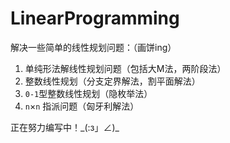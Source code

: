 # LinearProgramming
解决一些简单的线性规划问题：（画饼ing）
1. 单纯形法解线性规划问题（包括大M法，两阶段法）
2. 整数线性规划（分支定界解法，割平面解法）
3. `0-1`型整数线性规划（隐枚举法）
4. `n`×`n` 指派问题（匈牙利解法）  

正在努力编写中！\_(:з」∠)\_